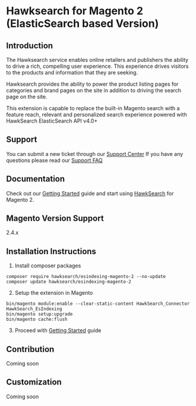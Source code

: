 # Hawksearch for Magento 2 (ElasticSearch based Version)

## Introduction
The Hawksearch service enables online retailers and publishers the ability to drive a rich, compelling user experience. 
This experience drives visitors to the products and information that they are seeking. 

Hawksearch provides the ability to power the product listing pages for categories and brand pages on the site 
in addition to driving the search page on the site.  

This extension is capable to replace the built-in Magento search with a feature reach, relevant and personalized 
search experience powered with HawkSearch ElasticSearch API v4.0+

## Support
You can submit a new ticket through our [Support Center](https://support.bridgeline.com/)
If you have any questions please read our [Support FAQ](https://hawksearch.atlassian.net/wiki/spaces/HSKB/pages/327719/Support%2BFAQ)

## Documentation

Check out our [Getting Started](https://hawksearch.atlassian.net/wiki/spaces/CON/pages/1626112046/Getting+Started+with+Hawksearch+ES) 
guide and start using [HawkSearch](https://www.hawksearch.com/ ) for Magento 2.

## Magento Version Support
2.4.x

## Installation Instructions

1. Install composer packages

```shell
composer require hawksearch/esindexing-magento-2 --no-update
composer update hawksearch/esindexing-magento-2
```
2. Setup the extension in Magento

```shell
bin/magento module:enable --clear-static-content HawkSearch_Connector HawkSearch_EsIndexing
bin/magento setup:upgrade
bin/magento cache:flush
```
3. Proceed with [Getting Started](https://hawksearch.atlassian.net/wiki/spaces/CON/pages/1626112046/Getting+Started+with+Hawksearch+ES) guide


## Contribution
Coming soon

## Customization
Coming soon
